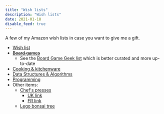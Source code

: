 ```yaml
---
title: "Wish lists"
description: "Wish lists"
date: 2021-01-18
disable_feed: true
---
```


A few of my Amazon wish lists in case you want to give me a gift.

* [Wish list](https://www.amazon.fr/hz/wishlist/ls/1FT0IO9JJTX57)
* ~~[Board games](https://www.amazon.fr/hz/wishlist/ls/2NY50W36THGMW)~~
  * See the [Board Game Geek list](https://boardgamegeek.com/wishlist/Ambroisie)
  which is better curated and more up-to-date
* [Cooking & kitchenware](https://www.amazon.fr/hz/wishlist/ls/2MNRCLPNABZSU)
* [Data Structures & Algorithms](https://www.amazon.fr/hz/wishlist/ls/2XZPQSBOGOFC3)
* [Programming](https://www.amazon.fr/hz/wishlist/ls/1R4KFV4H2D8IF)
* Other items:
  * [Chef's presses](https://www.thechefspress.com/shop)
    * [UK link](https://www.kitchenprovisions.co.uk/products/the-chefs-press-8oz-13oz)
    * [FR link](https://www.thekitchenlab.fr/fr/p/la-presse-du-chef-poids-de-friture-bruce-hill-13-oz/)
  * [Lego bonsai tree](https://www.lego.com/en-gb/product/bonsai-tree-10281)
